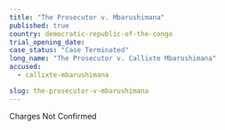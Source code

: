 ```yaml
---
title: "The Prosecutor v. Mbarushimana"
published: true
country: democratic-republic-of-the-congo
trial_opening_date:
case_status: "Case Terminated"
long_name: "The Prosecutor v. Callixte Mbarushimana"
accused:
  - callixte-mbarushimana

slug: the-prosecutor-v-mbarushimana
---
```

Charges Not Confirmed
